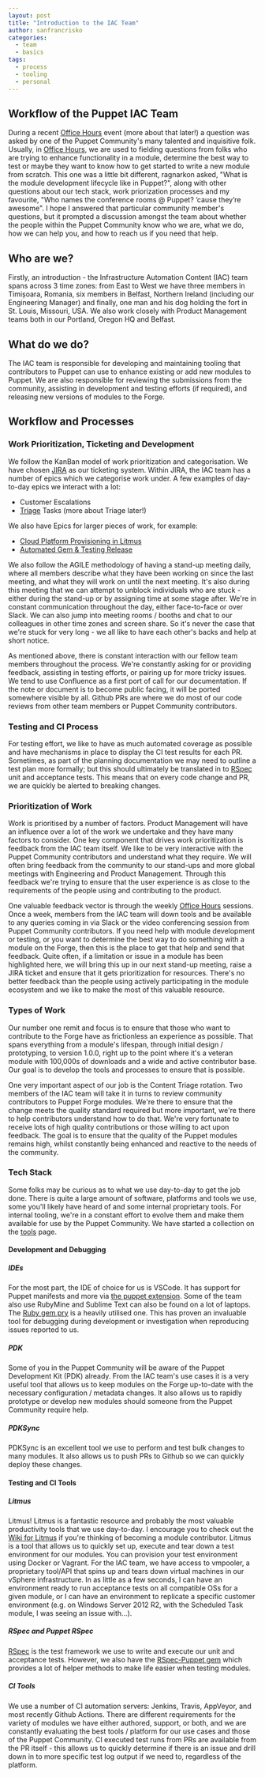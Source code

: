 ```yaml
---
layout: post
title: "Introduction to the IAC Team"
author: sanfrancrisko
categories:
  - team
  - basics
tags:
  - process
  - tooling
  - personal
---
```


## Workflow of the Puppet IAC Team

During a recent [Office Hours](https://puppet.com/community/office-hours/) event (more about that later!) a question was asked by one of the Puppet Community's many talented and inquisitive folk.
Usually, in [Office Hours](https://puppet.com/community/office-hours/), we are used to fielding questions from folks who are trying to enhance functionality in a module, determine the best way to test or maybe they want to know how to get started to write a new module from scratch.
This one was a little bit different, ragnarkon asked, "What is the module development lifecycle like in Puppet?", along with other questions about our tech stack, work priorization processes and my favourite, "Who names the conference rooms @ Puppet?  ’cause they’re awesome".
I hope I answered that particular community member's questions, but it prompted a discussion amongst the team about whether the people within the Puppet Community know who we are, what we do, how we can help you, and how to reach us if you need that help.

## Who are we?

Firstly, an introduction - the Infrastructure Automation Content (IAC) team spans across 3 time zones: from East to West we have three members in Timișoara, Romania, six members in Belfast, Northern Ireland (including our Engineering Manager) and finally, one man and his dog holding the fort in St. Louis, Missouri, USA.
We also work closely with Product Management teams both in our Portland, Oregon HQ and Belfast.

## What do we do?

The IAC team is responsible for developing and maintaining tooling that contributors to Puppet can use to enhance existing or add new modules to Puppet.
We are also responsible for reviewing the submissions from the community, assisting in development and testing efforts (if required), and releasing new versions of modules to the Forge.

## Workflow and Processes

### Work Prioritization, Ticketing and Development

We follow the KanBan model of work prioritization and categorisation.
We have chosen [JIRA](https://tickets.puppetlabs.com/projects/IAC/summary) as our ticketing system. Within JIRA, the IAC team has a number of epics which we categorise work under.
A few examples of day-to-day epics we interact with a lot:

- Customer Escalations
- [Triage](https://tickets.puppetlabs.com/browse/IAC-5) Tasks (more about Triage later!)

We also have Epics for larger pieces of work, for example:

- [Cloud Platform Provisioning in Litmus](https://tickets.puppetlabs.com/browse/IAC-42)
- [Automated Gem & Testing Release](https://tickets.puppetlabs.com/browse/IAC-158)

We also follow the AGILE methodology of having a stand-up meeting daily, where all members describe what they have been working on since the last meeting, and what they will work on until the next meeting.
It's also during this meeting that we can attempt to unblock individuals who are stuck - either during the stand-up or by assigning time at some stage after. We're in constant communication throughout the day, either face-to-face or over Slack.
We can also jump into meeting rooms / booths and chat to our colleagues in other time zones and screen share.
So it's never the case that we're stuck for very long - we all like to have each other's backs and help at short notice.

As mentioned above, there is constant interaction with our fellow team members throughout the process.
We're constantly asking for or providing feedback, assisting in testing efforts, or pairing up for more tricky issues.
We tend to use Confluence as a first port of call for our documentation.
If the note or document is to become public facing, it will be ported somewhere visible by all.
Github PRs are where we do most of our code reviews from other team members or Puppet Community contributors.

### Testing and CI Process

For testing effort, we like to have as much automated coverage as possible and have mechanisms in place to display the CI test results for each PR.
Sometimes, as part of the planning documentation we may need to outline a test plan more formally; but this should ultimately be translated in to [RSpec](https://relishapp.com/rspec) unit and acceptance tests.
This means that on every code change and PR, we are quickly be alerted to breaking changes.

### Prioritization of Work

Work is prioritised by a number of factors.
Product Management will have an influence over a lot of the work we undertake and they have many factors to consider.
One key component that drives work prioritization is feedback from the IAC team itself.
We like to be very interactive with the Puppet Community contributors and understand what they require.
We will often bring feedback from the community to our stand-ups and more global meetings with Engineering and Product Management.
Through this feedback we're trying to ensure that the user experience is as close to the requirements of the people using and contributing to the product.

One valuable feedback vector is through the weekly [Office Hours](https://puppet.com/community/office-hours/) sessions.
Once a week, members from the IAC team will down tools and be available to any queries coming in via Slack or the video conferencing session from Puppet Community contributors.
If you need help with module development or testing, or you want to determine the best way to do something with a module on the Forge, then this is the place to get that help and send that feedback.
Quite often, if a limitation or issue in a module has been highlighted here, we will bring this up in our next stand-up meeting, raise a JIRA ticket and ensure that it gets prioritization for resources.
There's no better feedback than the people using actively participating in the module ecosystem and we like to make the most of this valuable resource.

### Types of Work

Our number one remit and focus is to ensure that those who want to contribute to the Forge have as frictionless an experience as possible.
That spans everything from a module's lifespan, through initial design / prototyping, to version 1.0.0, right up to the point where it's a veteran module with 100,000s of downloads and a wide and active contributor base.
Our goal is to develop the tools and processes to ensure that is possible.

One very important aspect of our job is the Content Triage rotation.
Two members of the IAC team will take it in turns to review community contributors to Puppet Forge modules.
We're there to ensure that the change meets the quality standard required but more important, we're there to help contributors understand how to do that.
We're very fortunate to receive lots of high quality contributions or those willing to act upon feedback.
The goal is to ensure that the quality of the Puppet modules remains high, whilst constantly being enhanced and reactive to the needs of the community.

### Tech Stack

Some folks may be curious as to what we use day-to-day to get the job done.
There is quite a large amount of software, platforms and tools we use, some you'll likely have heard of and some internal proprietary tools.
For internal tooling, we're in a constant effort to evolve them and make them available for use by the Puppet Community.
We have started a collection on the [tools](/tools/index.html) page.

#### Development and Debugging

##### IDEs

For the most part, the IDE of choice for us is VSCode.
It has support for Puppet manifests and more via [the puppet extension](https://marketplace.visualstudio.com/items?itemName=jpogran.puppet-vscode).
Some of the team also use RubyMine and Sublime Text can also be found on a lot of laptops.
The [Ruby gem pry](https://rubygems.org/gems/pry/) is a heavily utilised one.
This has proven an invaluable tool for debugging during development or investigation when reproducing issues reported to us.

##### PDK

Some of you in the Puppet Community will be aware of the Puppet Development Kit (PDK) already.
From the IAC team's use cases it is a very useful tool that allows us to keep modules on the Forge up-to-date with the necessary configuration / metadata changes.
It also allows us to rapidly prototype or develop new modules should someone from the Puppet Community require help.

##### PDKSync

PDKSync is an excellent tool we use to perform and test bulk changes to many modules.
It also allows us to push PRs to Github so we can quickly deploy these changes.

#### Testing and CI Tools

##### Litmus

Litmus! Litmus is a fantastic resource and probably the most valuable productivity tools that we use day-to-day.
I encourage you to check out the [Wiki for Litmus](https://github.com/puppetlabs/puppet_litmus) if you're thinking of becoming a module contributor.
Litmus is a tool that allows us to quickly set up, execute and tear down a test environment for our modules.
You can provision your test environment using Docker or Vagrant.
For the IAC team, we have access to vmpooler, a proprietary tool/API that spins up and tears down virtual machines in our vSphere infrastructure.
In as little as a few seconds, I can have an environment ready to run acceptance tests on all compatible OSs for a given module, or I can have an environment to replicate a specific customer environment (e.g. on Windows Server 2012 R2, with the Scheduled Task module, I was seeing an issue with...).

##### RSpec and Puppet RSpec

[RSpec](https://relishapp.com/rspec) is the test framework we use to write and execute our unit and acceptance tests.
However, we also have the [RSpec-Puppet gem](https://rspec-puppet.com/) which provides a lot of helper methods to make life easier when testing modules.

##### CI Tools

We use a number of CI automation servers: Jenkins, Travis, AppVeyor, and most recently Github Actions.
There are different requirements for the variety of modules we have either authored, support, or both, and we are constantly evaluating the best tools / platform for our use cases and those of the Puppet Community.
CI executed test runs from PRs are available from the PR itself - this allows us to quickly determine if there is an issue and drill down in to more specific test log output if we need to, regardless of the platform.
